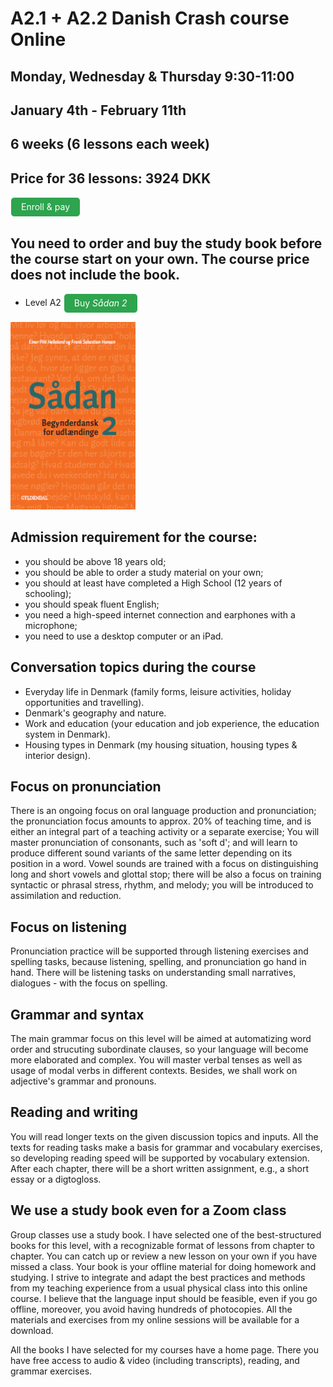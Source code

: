 # A2.1 + A2.2 Danish Crash course Online 

## Monday, Wednesday & Thursday 9:30-11:00
## January 4th - February 11th

## 6 weeks (6 lessons each week) 
## Price for 36 lessons: 3924 DKK

<style>
.btn {
  color: white;
  background-color: #2ea44f;
  border-color: rgba(27,31,35,.1);
  box-shadow: 0 0px 0 rgba(27,31,35,.1),inset 0 1px 0 hsla(0,0%,100%,.03);
  position: relative;
  display: inline-block;
  padding: 5px 16px;
  font-size: 14px
  font-weight: 500;
  line-height: 20px;
  white-space: nowrap;
  vertical-align: middle;
  cursor: pointer;
  border: 1px solid;
  border-radius: 6px;
  text-decoration: none;
}
</style>

<a class="btn" href="https://elenasokolova.podia.com/a2-danish-online">Enroll & pay</a>

## You need to order and buy the study book before the course start on your own. The course price does not include the book.

* Level A2 <a class="btn" href="https://gyldendal-uddannelse.dk/products/sadan-2-bog-35033-9788702144277">Buy *Sådan 2*</a>
  
<img src="forside-saadan2-.png" alt="Sådan 2" width="200" height="300" />

## Admission requirement for the course:
* you should be above 18 years old;
* you should be able to order a study material on your own;
* you should at least have completed a High School (12 years of schooling);
* you should speak fluent English;
* you need a high-speed internet connection and earphones with a microphone;
* you need to use a desktop computer or an iPad.
 
## Conversation topics during the course
* Everyday life in Denmark (family forms, leisure activities, holiday opportunities and travelling).
* Denmark's geography and nature.
* Work and education (your education and job experience, the education system in Denmark).
* Housing types in Denmark (my housing situation, housing types & interior design).

## Focus on pronunciation
There is an ongoing focus on oral language production and pronunciation; the pronunciation focus amounts to approx. 20% of teaching time, and is either an integral part of a teaching activity or a separate exercise; 
You will master pronunciation of consonants,  such as 'soft d'; and will learn to produce different sound variants of the same letter depending on its position in a word. Vowel sounds are trained with a focus on distinguishing long and short vowels and glottal stop; there will be also a focus on training syntactic or phrasal stress, rhythm, and melody; you will be introduced to assimilation and reduction.

## Focus on listening 
Pronunciation practice will be supported through listening exercises and spelling tasks, because listening, spelling, and pronunciation go hand in hand. There will be listening tasks on understanding small narratives, dialogues - with the focus on spelling.  

## Grammar and syntax
The main grammar focus on this level will be aimed at automatizing word order and strucuting subordinate clauses, so your language will become more elaborated and complex. You will master verbal tenses as well as usage of modal verbs in different contexts. Besides, we shall work on adjective's grammar and pronouns. 

## Reading and writing
You will read longer texts on the given discussion topics and inputs. All the texts for reading tasks make a basis for grammar and vocabulary exercises, so developing reading speed will be supported by vocabulary extension. 
After each chapter, there will be a short written assignment, e.g., a short essay or a digtogloss. 
 
## We use a study book even for a Zoom class 
Group classes use a study book. I have selected one of the best-structured books for this level, with a recognizable format of lessons from chapter to chapter. You can catch up or review a new lesson on your own if you have missed a class. Your book is your offline material for doing homework and studying. I strive to integrate and adapt the best practices and methods from my teaching experience from a usual physical class into this online course. I believe that the language input should be feasible, even if you go offline, moreover, you avoid 
having hundreds of photocopies. All the materials and exercises from my online sessions will be available for a download. 

All the books I have selected for my courses have a home page. There you have free access to audio & video (including transcripts), reading, and grammar exercises.
